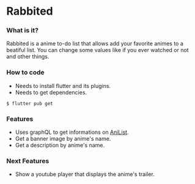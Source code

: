 # Rabbited
 
<h3>What is it?</h3>
Rabbited is a anime to-do list that allows add your favorite animes to a beatiful list. You can change some values like if you ever watched or not and other things.
 
<h3>How to code</h3>
 
* Needs to install flutter and its plugins.
* Needs to get dependencies. 
```
$ flutter pub get
```
 
<h3>Features</h3>
 
* Uses graphQL to get informations on <a href="https://github.com/AniList/ApiV2-GraphQL-Docs">AniList</a>.
* Get a banner image by anime's name.
* Get a description by anime's name.

<h3>Next Features</h3>

* Show a youtube player that displays the anime's trailer.
